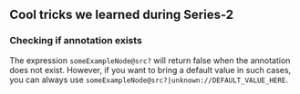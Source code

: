 ## Cool tricks we learned during Series-2

### Checking if annotation exists

The expression ``someExampleNode@src?`` will return false when the annotation does not exist. However, if you want to bring a default value in such cases, you can always use ``someExampleNode@src?|unknown://DEFAULT_VALUE_HERE``.
